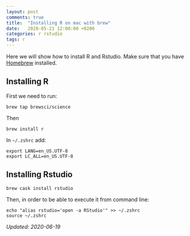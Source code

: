```yaml
---
layout: post
comments: true
title:  "Installing R on mac with brew"
date:   2020-05-21 12:00:00 +0200
categories: r rstudio
tags: r
---
```



Here we will show how to install R and Rstudio. Make sure that you have [Homebrew](https://brew.sh/)
installed.

## Installing R 

First we need to run:

``` shell
brew tap brewsci/science
```

Then

``` shell
brew install r
```

In `~/.zshrc` add:

``` shell
export LANG=en_US.UTF-8
export LC_ALL=en_US.UTF-8
```

## Installing Rstudio

``` shell
brew cask install rstudio
```

Then, in order to be able to execute it from command line:

``` shell
echo "alias rstudio='open -a RStudio'" >> ~/.zshrc
source ~/.zshrc
```



_Updated: 2020-06-19_


    
